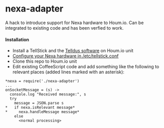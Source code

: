 nexa-adapter
============

A hack to introduce support for Nexa hardware to Houm.io. Can be integrated to existing code and has been verfied to work.

#### Installation
* Install a TellStick and the [Telldus software](http://elinux.org/R-Pi_Tellstick_core) on Houm.io unit
* [Configure your Nexa hardware in /etc/tellstick.conf](http://developer.telldus.com/wiki/TellStick_conf)
* Clone this repo to Houm.io unit
* Edit existing CoffeeScript code and add something like the following to relevant places (added lines marked with an asterisk):
```
*nexa = require('./nexa-adapter')
...
onSocketMessage = (s) ->
  console.log "Received message:", s
  try
    message = JSON.parse s
*   if nexa.isRelevant message*
*     nexa.handleMessage message*
    else
      <normal processing>
```
